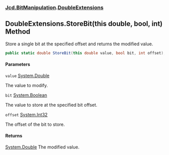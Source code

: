 ### [Jcd.BitManipulation](Jcd.BitManipulation.md 'Jcd.BitManipulation').[DoubleExtensions](Jcd.BitManipulation.DoubleExtensions.md 'Jcd.BitManipulation.DoubleExtensions')

## DoubleExtensions.StoreBit(this double, bool, int) Method

Store a single bit at the specified offset and returns the modified value.

```csharp
public static double StoreBit(this double value, bool bit, int offset);
```
#### Parameters

<a name='Jcd.BitManipulation.DoubleExtensions.StoreBit(thisdouble,bool,int).value'></a>

`value` [System.Double](https://docs.microsoft.com/en-us/dotnet/api/System.Double 'System.Double')

The value to modify.

<a name='Jcd.BitManipulation.DoubleExtensions.StoreBit(thisdouble,bool,int).bit'></a>

`bit` [System.Boolean](https://docs.microsoft.com/en-us/dotnet/api/System.Boolean 'System.Boolean')

The value to store at the specified bit offset.

<a name='Jcd.BitManipulation.DoubleExtensions.StoreBit(thisdouble,bool,int).offset'></a>

`offset` [System.Int32](https://docs.microsoft.com/en-us/dotnet/api/System.Int32 'System.Int32')

The offset of the bit to store.

#### Returns
[System.Double](https://docs.microsoft.com/en-us/dotnet/api/System.Double 'System.Double')
The modified value.